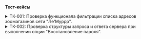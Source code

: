 **Тест-кейсы**

<details>
<summary>TK-001: Проверка функционала фильтрации списка адресов зоомагазинов сети "Ле'Муррр".</summary>

***

**Цель:**
Проверить работу функционала фильтрации адресов на примере отображения всех актуальных магазинов "Ле'Муррр" в г. Санкт-Петербург на станции метро "Старая Деревня"

**Предусловие**:
1.	Открыть сайт https://lemurrr.ru без авторизации пользователя.
2. Выбрать город Санкт-Петербург.
3. Перейти на вкладку "Магазины" (короткая ссылка: https://lemurrr.ru/shops/spb)

**Шаги**:
1.	Раскрыть меню фильтрации «Станция метро».
2.	В строке поиска ввести тестовые данные «Старая Деревня».
3.	В результатах поиска выбрать чек-бокс «Старая Деревня».
4.	Закрыть меню фильтрации.

**ОР**: 
1. Отображена страница МАГАЗИНЫ В Г. САНКТ-ПЕТЕРБУРГ;
2. В заголовке таблицы отображен ключ "Старая Деревня"
3. В таблице отображен список актуальных магазинов в соответствии со скриншотом:

![Адреса](https://github.com/SerOmmm/test_cases_for_examle/blob/main/Screenshot_1.png)

**Окружение**: Google Chrome не ниже версии 120

***

</details>

<details>
<summary>TK-002: Проверка структуры запроса и ответа сервера при выполнении опции "Восстановление пароля".</summary>

***

**Цель:**
Проверить структуру запроса и ответ сервера при выполнении опции "Восстановление пароля".

**Предусловие**:
1.	Открыть сайт https://lemurrr.ru без авторизации пользователя.
2. Выбрать город Санкт-Петербург.

**Шаги**:
1.	На главной странице нажать кнопку "Войти".
2.	В окне авторизации нажать "Забыл пароль?"
3.	В поле ввести валидный номер телефона, например +7(901)121-15-15.
4.	Нажать "Выслать пароль".

**ОР**: 
1. Запрос отправлен на сервер методом POST на URI: https://lemurrr.ru/recovery/password
2. Запрос отправлен в Body в формате Text, структура запроса совпадает со структурой в требованиях. Пример структуры запроса:
```   
   phone=%2B7+(901)+121-15-15&CSRFToken=af60b302-2f52-4c33-b3e1-b3a2d39c9724
```   
3. Статус ответа сервера 200 ОК.

**Окружение**: Google Chrome не ниже версии 120,
               Chrome DevTools.

***

</details>
